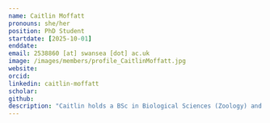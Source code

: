 ```yaml
---
name: Caitlin Moffatt
pronouns: she/her
position: PhD Student
startdate: [2025-10-01]
enddate:
email: 2538860 [at] swansea [dot] ac.uk
image: /images/members/profile_CaitlinMoffatt.jpg
website:
orcid:
linkedin: caitlin-moffatt
scholar:
github:
description: "Caitlin holds a BSc in Biological Sciences (Zoology) and an MSc in Global Ecology and Conservation, both from Cardiff University. Her previous research focused on fungal ecology, investigating the phylogenetic and eco-physiological characteristics of Laetiporus sulphureus. Her current work is exploring ways to assess and enhance biodiversity in solar parks through the study of plant-pollinator networks and ecological modelling, aiming to identify key conservation priorities within these environments. Outside of research, Caitlin enjoys spending time in nature, playing rugby, and horse riding."
---
```

